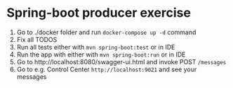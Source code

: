 # Spring-boot producer exercise
1. Go to ./docker folder and run `docker-compose up -d` command
2. Fix all TODOS
3. Run all tests either with `mvn spring-boot:test` or in IDE
4. Run the app with either with `mvn spring-boot:run` or in IDE
5. Go to http://localhost:8080/swagger-ui.html and invoke POST `/messages`
6. Go to e.g. Control Center `http://localhost:9021` and see your messages
